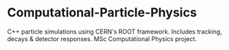 # Computational-Particle-Physics
C++ particle simulations using CERN's ROOT framework. Includes tracking, decays &amp; detector responses. MSc Computational Physics project.
